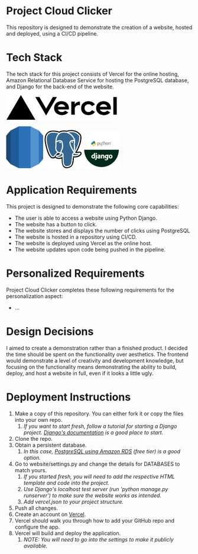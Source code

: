 # Project Cloud Clicker

This repository is designed to demonstrate the creation of a website, hosted and deployed, using a CI/CD pipeline.

# Tech Stack

The tech stack for this project consists of Vercel for the online hosting, Amazon Relational Database Service for hosting the PostgreSQL database, and Django for the back-end of the website.

<img src="logos/vercel.png" alt="Vercel" width="300"/>

<img src="logos/aws_rds.png" alt="AWS RDS" width="100"/> <img src="logos/postgresql.png" alt="PostgreSQL" width="100"/> <img src="logos/django.png" alt="Django" width="100"/>



# Application Requirements

This project is designed to demonstrate the following core capabilities:

- The user is able to access a website using Python Django.
- The website has a button to click.
- The website stores and displays the number of clicks using PostgreSQL
- The website is hosted in a repository using CI/CD.
- The website is deployed using Vercel as the online host.
- The website updates upon code being pushed in the pipeline.

# Personalized Requirements

Project Cloud Clicker completes these following requirements for the personalization aspect:

- ...

# Design Decisions

I aimed to create a demonstration rather than a finished product. I decided the time should be spent on the functionality over aesthetics. The frontend would demonstrate a level of creativity and development knowledge, but focusing on the functionality means demonstrating the ability to build, deploy, and host a website in full, even if it looks a little ugly.

# Deployment Instructions

1. Make a copy of this repository. You can either fork it or copy the files into your own repo.
   1. *If you want to start fresh, follow a tutorial for starting a Django project. [Django's documentation](https://docs.djangoproject.com/en/5.0/intro/tutorial01/) is a good place to start.*
2. Clone the repo.
3. Obtain a persistent database. 
   1. *In this case, [PostgreSQL using Amazon RDS](https://aws.amazon.com/rds/postgresql/) (free tier) is a good option.*
4. Go to website/settings.py and change the details for DATABASES to match yours.
   1. *If you started fresh, you will need to add the respective HTML template and code into the project.*
   2. *Use Django's localhost test server (run 'python manage.py runserver') to make sure the website works as intended.*
   3. *Add vercel.json to your project structure.*
5. Push all changes.
6. Create an account on [Vercel](https://vercel.com/). 
7. Vercel should walk you through how to add your GitHub repo and configure the app.
8. Vercel will build and deploy the application.
   1. *NOTE: You will need to go into the settings to make it publicly available.*
